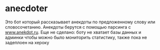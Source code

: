 # anecdoter
Это бот который рассказывает анекдоты по предложенному слову или словосочетанию.
Анекдоты берутся с помощью парсинга с www.anekdot.ru.
Еще не сделано:
боту не хватает базы данных и админки чтобы можно было мониторить статистику,
также пока не задеплоен на хероку
